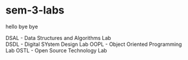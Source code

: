 # sem-3-labs

hello bye bye

DSAL - Data Structures and Algorithms Lab<br>
DSDL - Digital SYstem Design Lab
OOPL - Object Oriented Programming Lab
OSTL - Open Source Technology Lab
